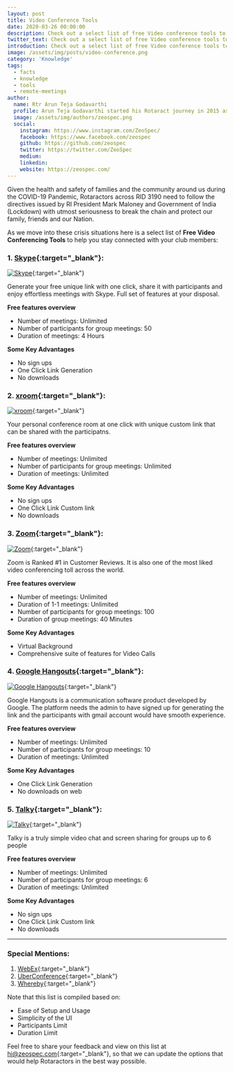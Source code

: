 ```yaml
---
layout: post
title: Video Conference Tools
date: 2020-03-26 00:00:00
description: Check out a select list of free Video conference tools to continue Rotaraction from your home.
twitter_text: Check out a select list of free Video conference tools to continue Rotaraction from your home.
introduction: Check out a select list of free Video conference tools to continue Rotaraction from your home.
image: /assets/img/posts/video-conference.png
category: 'Knowledge'
tags:
  - facts
  - knowledge
  - tools
  - remote-meetings 
author:
  name: Rtr Arun Teja Godavarthi
  profile: Arun Teja Godavarthi started his Rotaract journey in 2015 as International Service Director of Rotaract Club of CMRIT. Currently serving as District Joint Secretary he is a Charter Member of Rotaract Bangalore East.
  image: /assets/img/authors/zeospec.png
  social:
    instagram: https://www.instagram.com/ZeoSpec/
    facebook: https://www.facebook.com/zeospec
    github: https://github.com/zeospec
    twitter: https://twitter.com/ZeoSpec
    medium: 
    linkedin:
    website: https://zeospec.com/
---
```


Given the health and safety of families and the community around us during the COVID-19 Pandemic, Rotaractors across RID 3190 need to follow the directives issued by RI President Mark Maloney and Government of India (Lockdown) with utmost seriousness to break the chain and protect our family, friends and our Nation.

As we move into these crisis situations here is a select list of **Free Video Conferencing Tools** to help you stay connected with your club members:

### 1. [Skype](https://www.skype.com/en/free-conference-call/){:target="_blank"}:
[![Skype]({{site.baseurl}}/assets/img/posts/skype.png)](https://www.skype.com/en/free-conference-call/){:target="_blank"}

Generate your free unique link with one click, share it with participants and enjoy effortless meetings with Skype. Full set of features at your disposal.

**Free features overview**
- Number of meetings: Unlimited
- Number of participants for group meetings: 50
- Duration of meetings: 4 Hours

**Some Key Advantages**
- No sign ups
- One Click Link Generation
- No downloads

### 2. [xroom](https://xroom.app/){:target="_blank"}:
[![xroom]({{site.baseurl}}/assets/img/posts/xroom.png)](https://xroom.app/){:target="_blank"}

Your personal conference room at one click with unique custom link that can be shared with the participatns.

**Free features overview**
- Number of meetings: Unlimited
- Number of participants for group meetings: Unlimited
- Duration of meetings: Unlimited

**Some Key Advantages**
- No sign ups
- One Click Link Custom link
- No downloads

### 3. [Zoom](https://zoom.us/){:target="_blank"}:
[![Zoom]({{site.baseurl}}/assets/img/posts/zoom.png)](https://zoom.us/){:target="_blank"}

Zoom is Ranked #1 in Customer Reviews. It is also one of the most liked video conferencing toll across the world.

**Free features overview**
- Number of meetings: Unlimited
- Duration of 1-1 meetings: Unlimited
- Number of participants for group meetings: 100
- Duration of group meetings: 40 Minutes

**Some Key Advantages**
- Virtual Background
- Comprehensive suite of features for Video Calls

### 4. [Google Hangouts](https://hangouts.google.com/){:target="_blank"}:
[![Google Hangouts]({{site.baseurl}}/assets/img/posts/hangouts.png)](https://hangouts.google.com/){:target="_blank"}

Google Hangouts is a communication software product developed by Google. The platform needs the admin to have signed up for generating the link and the participants with gmail account would have smooth experience.

**Free features overview**
- Number of meetings: Unlimited
- Number of participants for group meetings: 10
- Duration of meetings: Unlimited

**Some Key Advantages**
- One Click Link Generation
- No downloads on web

### 5. [Talky](https://talky.io/){:target="_blank"}:
[![Talky]({{site.baseurl}}/assets/img/posts/talky.png)](https://talky.io/){:target="_blank"}

Talky is a truly simple video chat and screen sharing for groups up to 6 people

**Free features overview**
- Number of meetings: Unlimited
- Number of participants for group meetings: 6
- Duration of meetings: Unlimited

**Some Key Advantages**
- No sign ups
- One Click Link Custom link
- No downloads

<hr>

### Special Mentions:
1. [WebEx](https://www.webex.co.in/){:target="_blank"}
2. [UberConference](https://www.uberconference.com/){:target="_blank"}
3. [Whereby](https://whereby.com/){:target="_blank"}

Note that this list is compiled based on:
- Ease of Setup and Usage
- Simplicity of the UI
- Participants Limit
- Duration Limit

Feel free to share your feedback and view on this list at [hi@zeospec.com](hi@zeospec.com){:target="_blank"}, so that we can update the options that would help Rotaractors in the best way possible.